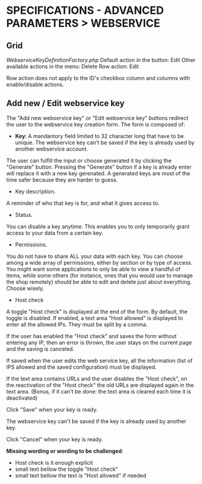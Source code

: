 # SPECIFICATIONS - ADVANCED PARAMETERS &gt; WEBSERVICE

## Grid

_WebserviceKeyDefinitionFactory.php_ Default action in the button: Edit Other available actions in the menu: Delete Row action: Edit

Row action does not apply to the ID's checkbox column and columns with enable/disable actions.

## Add new / Edit webservice key

The "Add new webservice key" or "Edit webservice key" buttons redirect the user to the webservice key creation form. The form is composed of:

- **Key**: A mandantory field limited to 32 character long that have to be unique. The webservice key can't be saved if the key is already used by another webservice account.

The user can fulfill the input or choose generated it by clicking the "Generate" button. Pressing the "Generate" button if a key is already enter will replace it with a new key gerenated.
A generated keys are most of the time safer because they are harder to guess.

- Key description. 

A reminder of who that key is for, and what it gives access to.

- Status. 

You can disable a key anytime. This enables you to only temporarily grant access to your data from a certain key.

- Permissions. 

You do not have to share ALL your data with each key. You can choose among a wide array of permissions, either by section or by type of access. You might want some applications to only be able to view a handful of items, while some others (for instance, ones that you would use to manage the shop remotely) should be able to edit and delete just about everything. Choose wisely.

- Host check

A toggle "Host check" is displayed at the end of the form. By default, the toggle is disabled.
If enabled, a text area "Host allowed" is displayed to enter all the allowed IPs. They must be split by a comma.

If the user has enabled the "Host check" and saves the form without entering any IP, then an error is thrown, the user stays on the current page and the saving is canceled.

If saved when the user edits the web service key, all the information (list of IPS allowed and the saved configuration) must be displayed.

If the text area contains URLs and the user disables the "Host check", on the reactivation of the "Host check" the old URLs are displayed again in the text area. (Bonus, if it can't be done: the text area is cleared each time it is deactivated)

Click "Save" when your key is ready.

The webservice key can't be saved if the key is already used by another key.

Click "Cancel" when your key is ready.

**Missing wording or wording to be challenged**:

- Host check is it enough explicit
- small text bellow the toggle "Host check"
- small text bellow the text is "Host allowed" if needed
